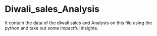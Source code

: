 # Diwali_sales_Analysis
It contain the data of the diwali sales and Analysis on this file using the python and take out some impactful insights.
